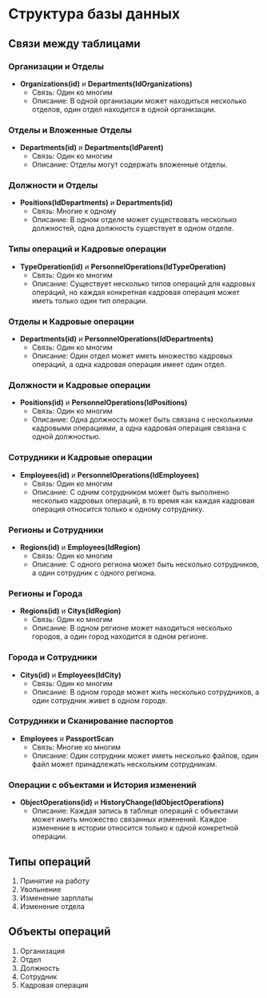 # Структура базы данных

## Связи между таблицами

### Организации и Отделы
- **Organizations(id)** и **Departments(IdOrganizations)**
  - Связь: Один ко многим
  - Описание: В одной организации может находиться несколько отделов, один отдел находится в одной организации.

### Отделы и Вложенные Отделы
- **Departments(id)** и **Departments(IdParent)**
  - Связь: Один ко многим
  - Описание: Отделы могут содержать вложенные отделы.

### Должности и Отделы
- **Positions(IdDepartments)** и **Departments(id)**
  - Связь: Многие к одному
  - Описание: В одном отделе может существовать несколько должностей, одна должность существует в одном отделе.

### Типы операций и Кадровые операции
- **TypeOperation(id)** и **PersonnelOperations(IdTypeOperation)**
  - Связь: Один ко многим
  - Описание: Существует несколько типов операций для кадровых операций, но каждая конкретная кадровая операция может иметь только один тип операции.

### Отделы и Кадровые операции
- **Departments(id)** и **PersonnelOperations(IdDepartments)**
  - Связь: Один ко многим
  - Описание: Один отдел может иметь множество кадровых операций, а одна кадровая операция имеет один отдел.

### Должности и Кадровые операции
- **Positions(id)** и **PersonnelOperations(IdPositions)**
  - Связь: Один ко многим
  - Описание: Одна должность может быть связана с несколькими кадровыми операциями, а одна кадровая операция связана с одной должностью.

### Сотрудники и Кадровые операции
- **Employees(id)** и **PersonnelOperations(IdEmployees)**
  - Связь: Один ко многим
  - Описание: С одним сотрудником может быть выполнено несколько кадровых операций, в то время как каждая кадровая операция относится только к одному сотруднику.

### Регионы и Сотрудники
- **Regions(id)** и **Employees(IdRegion)**
  - Связь: Один ко многим
  - Описание: С одного региона может быть несколько сотрудников, а один сотрудник с одного региона.

### Регионы и Города
- **Regions(id)** и **Citys(IdRegion)**
  - Связь: Один ко многим
  - Описание: В одном регионе может находиться несколько городов, а один город находится в одном регионе.

### Города и Сотрудники
- **Citys(id)** и **Employees(IdCity)**
  - Связь: Один ко многим
  - Описание: В одном городе может жить несколько сотрудников, а один сотрудник живет в одном городе.

### Сотрудники и Сканирование паспортов
- **Employees** и **PassportScan**
  - Связь: Многие ко многим
  - Описание: Один сотрудник может иметь несколько файлов, один файл может принадлежать нескольким сотрудникам.

### Операции с объектами и История изменений
- **ObjectOperations(id)** и **HistoryChange(IdObjectOperations)**
  - Описание: Каждая запись в таблице операций с объектами может иметь множество связанных изменений. Каждое изменение в истории относится только к одной конкретной операции.

## Типы операций
1. Принятие на работу
2. Увольнение
3. Изменение зарплаты
4. Изменение отдела

## Объекты операций
1. Организация
2. Отдел
3. Должность
4. Сотрудник
5. Кадровая операция